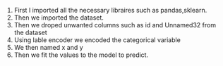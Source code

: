 1. First I imported all the necessary libraires such as pandas,sklearn.
2. Then we imported the dataset.
3. Then we droped unwanted columns such as id and Unnamed32 from the dataset
4. Using lable encoder we encoded the categorical variable
5. We then named x and y
6. Then we fit the values to the model to predict.
